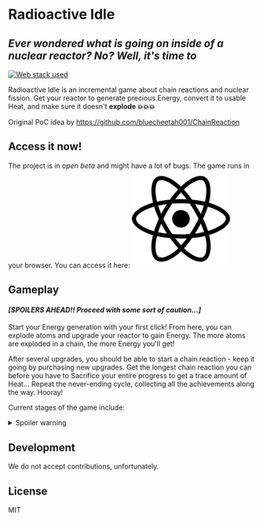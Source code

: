 # Radioactive Idle
## _Ever wondered what is going on inside of a nuclear reactor? No? Well, it's time to_

[![Web stack used](https://skillicons.dev/icons?i=js,html,css)](https://nk.ax/radioactive/)

Radioactive Idle is an incremental game about chain reactions and nuclear fission. Get your reactor to generate precious Energy, convert it to usable Heat, and make sure it doesn't **explode 💥💥💥**

Original PoC idea by https://github.com/bluecheetah001/ChainReaction

## Access it now!

The project is in *open beta* and might have a lot of bugs. The game runs in your browser. You can access it here: [<img src="https://raw.githubusercontent.com/kolya5544/RadioactiveIdle/master/atom.png">](https://nk.ax/radioactive/)

## Gameplay
#### *[SPOILERS AHEAD!! Proceed with some sort of caution...]*

Start your Energy generation with your first click! From here, you can explode atoms and upgrade your reactor to gain Energy. The more atoms are exploded in a chain, the more Energy you'll get!

After several upgrades, you should be able to start a chain reaction - keep it going by purchasing new upgrades. Get the longest chain reaction you can before you have to Sacrifice your entire progress to get a trace amount of Heat... Repeat the never-ending cycle, collecting all the achievements along the way. Hooray!

Current stages of the game include:
<details>
  <summary>Spoiler warning</summary>
  
1. Pre-Sacrifice. That's where you begin the game (`0 - 695 000 E`)
   - Pre-chain reaction. (`0 - ~5000 E`)
   - Post-chain reaction. That's where you are getting a stable chain reaction enough to carry you to unlocking Sacrifice. (`~5000 - 695000+ E`)
2. Post-Sacrifice. You begin gathering up Heat and increasing your Energy output (`0 - 1000 HP`)
   - Pre-Extraction. You don't yet have the proper means of increasing your Heat production (`0 - 200 HP`)
   - Post-Extraction. Your Heat output is greatly increased, allowing you to reach new heights easily (`200 - 1000 HP`)
3. Meltdown. The reaction rapidly and passively generates Energy (`1000 - 5000 HP`)
4. Destroy the reactor. You destroy the reactor for trace amount of Matter Units (`5000+ HP`, `1 - 1000 MU`)
   - Pre-External Intake. You use tickspeed and multiplier upgrades to buff up your Energy and Heat Point production greatly. (`1 - ~16 MU`)
   - Pre-69420 HP. Gradually obtain Rapid Delay and other valuable upgrades. (`~16 - ~40 MU`)
   - Automata. Get Heat Control System and obtain the achievements to unlock automatic upgrade buyer. Start passive HP production (`~40 - 1000 MU`)
5. Endgame (`1000+ MU`). Obtain generic Matter Unit upgrades, eventually reaching sextillions of Energy and trillions of Heat Points.
</details>

## Development

We do not accept contributions, unfortunately.

## License

MIT